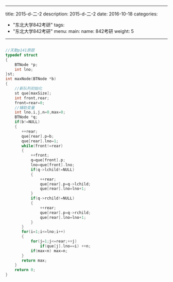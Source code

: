 
---
title: 2015-d-二-2
description: 2015-d-二-2
date: 2016-10-18
categories:
  - "东北大学842考研"
tags:
  - "东北大学842考研"
menu:
  main:
    name: 842考研
    weight: 5
---


```cpp

//天勤p141原题
typedef struct 
{
    BTNode *p;
    int lno;
}st;
int maxNode(BTNode *b)
{
    //新队列初始化
    st que[maxSize];
    int front,rear;
    front=rear=0;
    //辅助变量
    int lno,i,j,n=0,max=0;
    BTNode *q;
    if(b!=NULL)
    {
       ++rear;
       que[rear].p=b;
       que[rear].lno=1; 
       while(front!=rear)
       {
           ++front;
           q=que[front].p;
           lno=que[front].lno;
           if(q->lchild!=NULL)
           {
               ++rear;
               que[rear].p=q->lchild;
               que[rear].lno=lno+1;
           }
           if(q->rchild!=NULL)
           {
               ++rear;
               que[rear].p=q->rchild;
               que[rear].lno=lno+1;
           }
       }
       for(i=1;i<=lno;i++)
       {
           for(j=1;j<=rear;++j)
               if(que[j].lno==i) ++n;
           if(max<n) max=n;
       }
       return max;
    }
    return 0;
}

```

